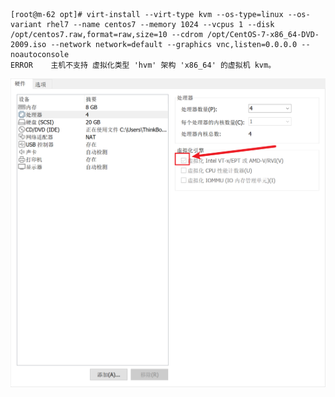 ```
[root@m-62 opt]# virt-install --virt-type kvm --os-type=linux --os-variant rhel7 --name centos7 --memory 1024 --vcpus 1 --disk /opt/centos7.raw,format=raw,size=10 --cdrom /opt/CentOS-7-x86_64-DVD-2009.iso --network network=default --graphics vnc,listen=0.0.0.0 --noautoconsole
ERROR    主机不支持 虚拟化类型 'hvm' 架构 'x86_64' 的虚拟机 kvm。
```

![](attachments/Pasted%20image%2020240816104058.png)



